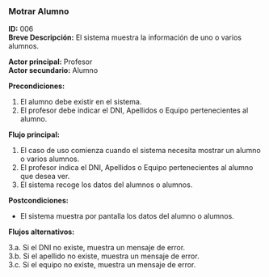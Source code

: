 
### Motrar Alumno
**ID:** 006   
**Breve Descripción:** El sistema muestra la información de uno o varios alumnos.

**Actor principal:** Profesor   
**Actor secundario:** Alumno   

**Precondiciones:**
1. El alumno debe existir en el sistema.
2. El profesor debe indicar el DNI, Apellidos o Equipo pertenecientes al alumno.

**Flujo principal:**
1. El caso de uso comienza cuando el sistema necesita mostrar un alumno o varios alumnos.
2. El profesor indica el DNI, Apellidos o Equipo pertenecientes al alumno que desea ver.
3. El sistema recoge los datos del alumnos o alumnos.

**Postcondiciones:**
+ El sistema muestra por pantalla los datos del alumno o alumnos.

**Flujos alternativos:**

3.a. Si el DNI no existe, muestra un mensaje de error.   
3.b. Si el apellido no existe, muestra un mensaje de error.   
3.c. Si el equipo no existe, muestra un mensaje de error.




